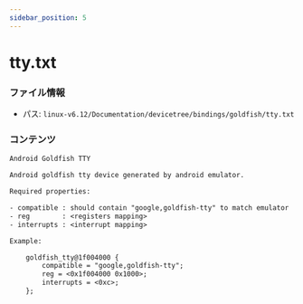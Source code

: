 ```yaml
---
sidebar_position: 5
---
```

# tty.txt

### ファイル情報

- パス: `linux-v6.12/Documentation/devicetree/bindings/goldfish/tty.txt`

### コンテンツ

```txt
Android Goldfish TTY

Android goldfish tty device generated by android emulator.

Required properties:

- compatible : should contain "google,goldfish-tty" to match emulator
- reg        : <registers mapping>
- interrupts : <interrupt mapping>

Example:

	goldfish_tty@1f004000 {
		compatible = "google,goldfish-tty";
		reg = <0x1f004000 0x1000>;
		interrupts = <0xc>;
	};

```
